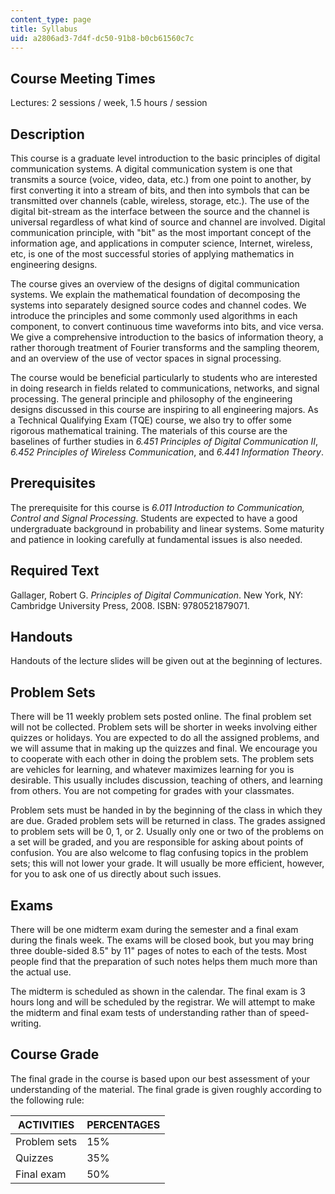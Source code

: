 ```yaml
---
content_type: page
title: Syllabus
uid: a2806ad3-7d4f-dc50-91b8-b0cb61560c7c
---
```


Course Meeting Times
--------------------

Lectures: 2 sessions / week, 1.5 hours / session

Description
-----------

This course is a graduate level introduction to the basic principles of digital communication systems. A digital communication system is one that transmits a source (voice, video, data, etc.) from one point to another, by first converting it into a stream of bits, and then into symbols that can be transmitted over channels (cable, wireless, storage, etc.). The use of the digital bit-stream as the interface between the source and the channel is universal regardless of what kind of source and channel are involved. Digital communication principle, with "bit" as the most important concept of the information age, and applications in computer science, Internet, wireless, etc, is one of the most successful stories of applying mathematics in engineering designs.

The course gives an overview of the designs of digital communication systems. We explain the mathematical foundation of decomposing the systems into separately designed source codes and channel codes. We introduce the principles and some commonly used algorithms in each component, to convert continuous time waveforms into bits, and vice versa. We give a comprehensive introduction to the basics of information theory, a rather thorough treatment of Fourier transforms and the sampling theorem, and an overview of the use of vector spaces in signal processing.

The course would be beneficial particularly to students who are interested in doing research in fields related to communications, networks, and signal processing. The general principle and philosophy of the engineering designs discussed in this course are inspiring to all engineering majors. As a Technical Qualifying Exam (TQE) course, we also try to offer some rigorous mathematical training. The materials of this course are the baselines of further studies in _6.451 Principles of Digital Communication II_, _6.452 Principles of Wireless Communication_, and _6.441 Information Theory_.

Prerequisites
-------------

The prerequisite for this course is _6.011 Introduction to Communication, Control and Signal Processing_. Students are expected to have a good undergraduate background in probability and linear systems. Some maturity and patience in looking carefully at fundamental issues is also needed.

Required Text
-------------

Gallager, Robert G. _Principles of Digital Communication_. New York, NY: Cambridge University Press, 2008. ISBN: 9780521879071.

Handouts
--------

Handouts of the lecture slides will be given out at the beginning of lectures.

Problem Sets
------------

There will be 11 weekly problem sets posted online. The final problem set will not be collected. Problem sets will be shorter in weeks involving either quizzes or holidays. You are expected to do all the assigned problems, and we will assume that in making up the quizzes and final. We encourage you to cooperate with each other in doing the problem sets. The problem sets are vehicles for learning, and whatever maximizes learning for you is desirable. This usually includes discussion, teaching of others, and learning from others. You are not competing for grades with your classmates.

Problem sets must be handed in by the beginning of the class in which they are due. Graded problem sets will be returned in class. The grades assigned to problem sets will be 0, 1, or 2. Usually only one or two of the problems on a set will be graded, and you are responsible for asking about points of confusion. You are also welcome to flag confusing topics in the problem sets; this will not lower your grade. It will usually be more efficient, however, for you to ask one of us directly about such issues.

Exams
-----

There will be one midterm exam during the semester and a final exam during the finals week. The exams will be closed book, but you may bring three double-sided 8.5" by 11" pages of notes to each of the tests. Most people find that the preparation of such notes helps them much more than the actual use.

The midterm is scheduled as shown in the calendar. The final exam is 3 hours long and will be scheduled by the registrar. We will attempt to make the midterm and final exam tests of understanding rather than of speed-writing.

Course Grade
------------

The final grade in the course is based upon our best assessment of your understanding of the material. The final grade is given roughly according to the following rule:

| ACTIVITIES | PERCENTAGES |
| --- | --- |
| Problem sets | 15% |
| Quizzes | 35% |
| Final exam | 50%